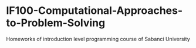 # IF100-Computational-Approaches-to-Problem-Solving
Homeworks of introduction level programming course of Sabanci University
